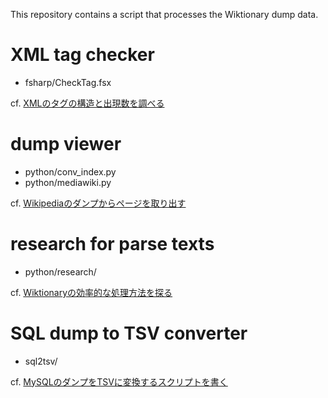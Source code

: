 This repository contains a script that processes the Wiktionary dump data.

# XML tag checker

* fsharp/CheckTag.fsx

cf. [XMLのタグの構造と出現数を調べる](https://qiita.com/7shi/items/022c58cf9a86ced595ef)

# dump viewer

* python/conv\_index.py
* python/mediawiki.py

cf. [Wikipediaのダンプからページを取り出す](https://qiita.com/7shi/items/7a4aa381ec3dc97bd0f2)

# research for parse texts

* python/research/

cf. [Wiktionaryの効率的な処理方法を探る](https://qiita.com/7shi/items/e8091f6ac72491ad45a6) 

# SQL dump to TSV converter

* sql2tsv/

cf. [MySQLのダンプをTSVに変換するスクリプトを書く](https://qiita.com/7shi/items/c296a168d53c7af28942)
